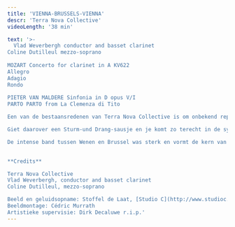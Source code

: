 ```yaml
---
title: 'VIENNA-BRUSSELS-VIENNA'
descr: 'Terra Nova Collective'
videoLength: '38 min'

text: '>-
  Vlad Weverbergh conductor and basset clarinet  
Coline Dutilleul mezzo-soprano          
  
MOZART Concerto for clarinet in A KV622                  
Allegro                  
Adagio                  
Rondo          
‍  
PIETER VAN MALDERE Sinfonia in D opus V/I          
PARTO PARTO from La Clemenza di Tito

Een van de bestaansredenen van Terra Nova Collective is om onbekend repertoire te brengen voor een groot publiek. De chouchou van het ensemble is niemand minder dan Pieter van Maldere (1729-1768). Deze vooraanstaande classicist wedijverde in zijn tijd met alle groten der aarde, zoals Mozart en Haydn en kon lange brieven schrijven over zijn internationale invloed als prominente componist uit de Oostenrijkse Nederlanden.  De symfonieën van van Maldere ademen een oorstrelende finesse en stijl uit. Franse stijlelementen smelten samen met Weens-Italiaanse invloeden.  

Giet daarover een Sturm-und Drang-sausje en je komt zo terecht in de symfonische weelde van van Maldere. Joseph Haydn voerde zelf regelmatig zijn werken uit aan het hof van de Estherhazy’s en had veel respect voor deze unieke componist.  

De intense band tussen Wenen en Brussel was sterk en vormt de kern van dit programma. Vlad Weverbergh leidt het Terra Nova Collective en ontroert met zijn zachte bassetklarinet in het beroemde concerto van Mozart, terwijl mezzo-sopraan Coline Dutilleul Mozart met bravoure doet herleven.  
‍

**Credits**

Terra Nova Collective  
Vlad Weverbergh, conductor and basset clarinet  
Coline Dutilleul, mezzo-soprano

Beeld en geluidsopname: Stoffel de Laat, [Studio C](http://www.studioc.be)  
Beeldmontage: Cédric Murrath  
Artistieke supervisie: Dirk Decaluwe r.i.p.'
---
```

